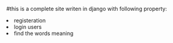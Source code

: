 #this is a complete site writen in django with following property:
<li>registeration</li>
<li>login users</li>
<li>find the words meaning</li>
